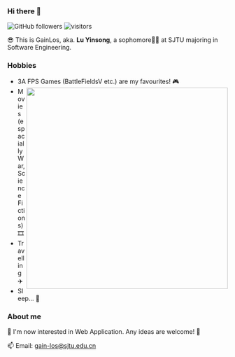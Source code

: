 <!--
**Gainlos/GainLos** is a ✨ _special_ ✨ repository because its `README.md` (this file) appears on your GitHub profile.

Here are some ideas to get you started:

- 🔭 I’m currently working on ...
- 🌱 I’m currently learning ...
- 👯 I’m looking to collaborate on ...
- 🤔 I’m looking for help with ...
- 💬 Ask me about ...
- 📫 How to reach me: ...
- 😄 Pronouns: ...
- ⚡ Fun fact: ...
-->

### Hi there 👋
![GitHub followers](https://img.shields.io/github/followers/GainLos?style=social)
![visitors](https://visitor-badge.glitch.me/badge?page_id=GainLos)

😎 This is GainLos, aka. **Lu Yinsong**, a sophomore🧑‍🎓 at SJTU majoring in Software Engineering.  


### Hobbies
- 3A FPS Games (BattleFieldsV etc.) are my favourites! 🎮 <img align='right' width=460px src='https://github-readme-stats.vercel.app/api?username=GainLos&show_icons=true&count_private=true&hide_title=true'/>
- Movies (espacially War, Science Fictions) 🎞️
- Travelling ✈️
- Sleep... 🛌

### About me
🤔 I'm now interested in Web Application. Any ideas are welcome! 🍻   

📫 Email: gain-los@sjtu.edu.cn
